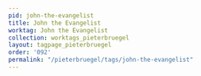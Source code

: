 ```yaml
---
pid: john-the-evangelist
title: John the Evangelist
worktag: John the Evangelist
collection: worktags_pieterbruegel
layout: tagpage_pieterbruegel
order: '092'
permalink: "/pieterbruegel/tags/john-the-evangelist"
---
```

